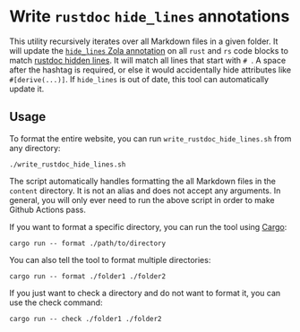 # Write `rustdoc` `hide_lines` annotations

This utility recursively iterates over all Markdown files in a given folder. It will update the [`hide_lines` Zola annotation] on all `rust` and `rs` code blocks to match [rustdoc hidden lines]. It will match all lines that start with `# `. A space after the hashtag is required, or else it would accidentally hide attributes like `#[derive(...)]`. If `hide_lines` is out of date, this tool can automatically update it.

[`hide_lines` Zola annotation]: https://www.getzola.org/documentation/content/syntax-highlighting/#annotations
[rustdoc hidden lines]: https://doc.rust-lang.org/rustdoc/write-documentation/documentation-tests.html#hiding-portions-of-the-example

## Usage

To format the entire website, you can run `write_rustdoc_hide_lines.sh` from any directory:

```shell
./write_rustdoc_hide_lines.sh
```

The script automatically handles formatting the all Markdown files in the `content` directory. It is not an alias and does not accept any arguments. In general, you will only ever need to run the above script in order to make Github Actions pass.

If you want to format a specific directory, you can run the tool using [Cargo]:

[Cargo]: https://doc.rust-lang.org/cargo/index.html

```shell
cargo run -- format ./path/to/directory
```

You can also tell the tool to format multiple directories:

```shell
cargo run -- format ./folder1 ./folder2
```

If you just want to check a directory and do not want to format it, you can use the check command:

```shell
cargo run -- check ./folder1 ./folder2
```
